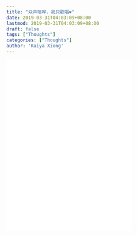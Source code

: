 ```yaml
---
title: "众声喧哗，我只歌唱❤️"
date: 2019-03-31T04:03:09+08:00
lastmod: 2019-03-31T04:03:09+08:00
draft: false
tags: ["Thoughts"]
categories: ["Thoughts"]
author: 'Kaiya Xiong'
---
```


<iframe frameborder="no" border="0" marginwidth="0" marginheight="0" width=330 height=450 src="//music.163.com/outchain/player?type=0&id=2587836003&auto=1&height=430"></iframe>


